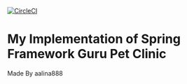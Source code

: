 [![CircleCI](https://circleci.com/gh/aalina888/sfg-pet-clinic/tree/master.svg?style=svg)](https://circleci.com/gh/aalina888/sfg-pet-clinic/tree/master)

# My Implementation of Spring Framework Guru Pet Clinic

Made By aalina888